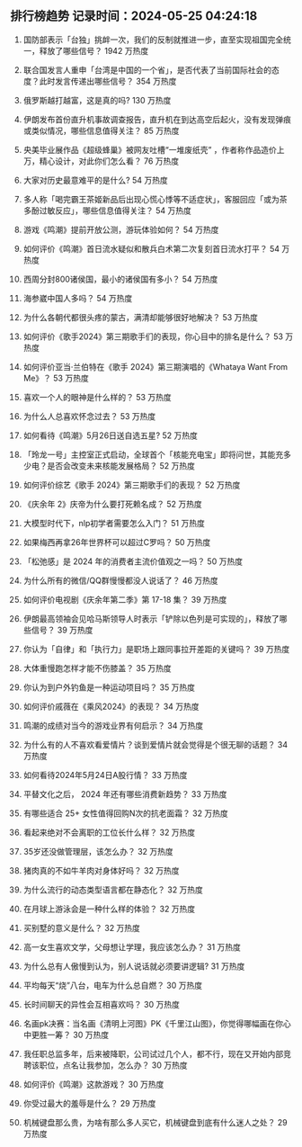 
## 排行榜趋势 记录时间：2024-05-25 04:24:18
  
  1. 国防部表示「台独」挑衅一次，我们的反制就推进一步，直至实现祖国完全统一，释放了哪些信号？ 1942 万热度
    
  2. 联合国发言人重申「台湾是中国的一个省」，是否代表了当前国际社会的态度？此时发言传递出哪些信号？ 354 万热度
    
  3. 俄罗斯越打越富，这是真的吗? 130 万热度
    
  4. 伊朗发布首份直升机事故调查报告，直升机在到达高空后起火，没有发现弹痕或类似情况，哪些信息值得关注？ 85 万热度
    
  5. 央美毕业展作品《超级蜂巢》被网友吐槽“一堆废纸壳” ，作者称作品造价上万，精心设计，对此你们怎么看？ 76 万热度
    
  6. 大家对历史最意难平的是什么? 54 万热度
    
  7. 多人称「喝完霸王茶姬新品后出现心慌心悸等不适症状」，客服回应「或为茶多酚过敏反应」，哪些信息值得关注？ 54 万热度
    
  8. 游戏《鸣潮》提前开放公测，游玩体验如何？ 54 万热度
    
  9. 如何评价《鸣潮》首日流水疑似和散兵白术第二次复刻首日流水打平？ 54 万热度
    
  10. 西周分封800诸侯国，最小的诸侯国有多小？ 54 万热度
    
  11. 海参崴中国人多吗？ 54 万热度
    
  12. 为什么各朝代都很头疼的蒙古，满清却能够很好地解决？ 53 万热度
    
  13. 如何评价《歌手2024》第三期歌手们的表现，你心目中的排名是什么？ 53 万热度
    
  14. 如何评价亚当·兰伯特在《歌手 2024》第三期演唱的《Whataya Want From Me》？ 53 万热度
    
  15. 喜欢一个人的眼神是什么样的？ 53 万热度
    
  16. 为什么人总喜欢怀念过去？ 53 万热度
    
  17. 如何看待《鸣潮》5月26日送自选五星? 52 万热度
    
  18. 「玲龙一号」主控室正式启动，全球首个「核能充电宝」即将问世，其能充多少电？是否会改变未来核能发展格局？ 52 万热度
    
  19. 如何评价综艺《歌手 2024》第三期歌手们的表现？ 52 万热度
    
  20. 《庆余年 2》庆帝为什么要打死赖名成？ 52 万热度
    
  21. 大模型时代下，nlp初学者需要怎么入门？ 51 万热度
    
  22. 如果梅西再拿26年世界杯可以超过C罗吗？ 50 万热度
    
  23. 「松弛感」是 2024 年的消费者主流价值观之一吗？ 50 万热度
    
  24. 为什么所有的微信/QQ群慢慢都没人说话了？ 46 万热度
    
  25. 如何评价电视剧《庆余年第二季》第 17-18 集？ 39 万热度
    
  26. 伊朗最高领袖会见哈马斯领导人时表示「铲除以色列是可实现的」，释放了哪些信号？ 39 万热度
    
  27. 你认为「自律」和「执行力」是职场上跟同事拉开差距的关键吗？ 39 万热度
    
  28. 大体重慢跑怎样才能不伤膝盖？ 35 万热度
    
  29. 你认为到户外钓鱼是一种运动项目吗？ 35 万热度
    
  30. 如何评价戚薇在《乘风2024》的表现？ 34 万热度
    
  31. 鸣潮的成绩对当今的游戏业界有何启示？ 34 万热度
    
  32. 为什么有的人不喜欢看爱情片？谈到爱情片就会觉得是个很无聊的话题？ 34 万热度
    
  33. 如何看待2024年5月24日A股行情？ 33 万热度
    
  34. 平替文化之后， 2024 年还有哪些消费新趋势？ 33 万热度
    
  35. 有哪些适合 25+ 女性值得回购N次的抗老面霜？ 32 万热度
    
  36. 看起来绝对不会离职的工位长什么样？ 32 万热度
    
  37. 35岁还没做管理层，该怎么办？ 32 万热度
    
  38. 猪肉真的不如牛羊肉对身体好吗？ 32 万热度
    
  39. 为什么流行的动态类型语言都在静态化？ 32 万热度
    
  40. 在月球上游泳会是一种什么样的体验？ 32 万热度
    
  41. 买别墅的意义是什么？ 32 万热度
    
  42. 高一女生喜欢文学，父母想让学理，我应该怎么办？ 31 万热度
    
  43. 为什么总有人傲慢到认为，别人说话就必须要讲逻辑? 31 万热度
    
  44. 平均每天“烧”八台，电车为什么总自燃？ 30 万热度
    
  45. 长时间聊天的异性会互相喜欢吗？ 30 万热度
    
  46. 名画pk决赛：当名画《清明上河图》PK《千里江山图》，你觉得哪幅画在你心中更胜一筹？ 30 万热度
    
  47. 我任职总监多年，后来被降职，公司试过几个人，都不行，现在又开始内部竞聘该职位，点名让我参加，怎么办？ 30 万热度
    
  48. 如何评价《鸣潮》这款游戏？ 30 万热度
    
  49. 你受过最大的羞辱是什么？ 29 万热度
    
  50. 机械键盘那么贵，为啥有那么多人买它，机械键盘到底有什么迷人之处？ 29 万热度
    